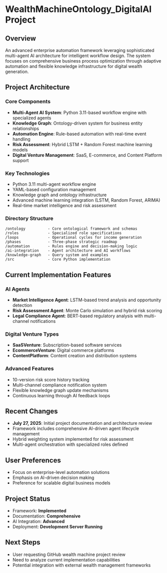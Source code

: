 # WealthMachineOntology_DigitalAI Project

## Overview
An advanced enterprise automation framework leveraging sophisticated multi-agent AI architecture for intelligent workflow design. The system focuses on comprehensive business process optimization through adaptive automation and flexible knowledge infrastructure for digital wealth generation.

## Project Architecture

### Core Components
- **Multi-Agent AI System**: Python 3.11-based workflow engine with specialized agents
- **Knowledge Graph**: Ontology-driven system for business entity relationships
- **Automation Engine**: Rule-based automation with real-time event handling
- **Risk Assessment**: Hybrid LSTM + Random Forest machine learning models
- **Digital Venture Management**: SaaS, E-commerce, and Content Platform support

### Key Technologies
- Python 3.11 multi-agent workflow engine
- YAML-based configuration management
- Knowledge graph and ontology infrastructure
- Advanced machine learning integration (LSTM, Random Forest, ARIMA)
- Real-time market intelligence and risk assessment

### Directory Structure
```
/ontology          - Core ontological framework and schemas
/roles             - Specialized role specifications 
/loops             - Operational cycles for income generation
/phases            - Three-phase strategic roadmap
/automation        - Rules engine and decision-making logic
/ai-integration    - Agent architecture and AI workflows
/knowledge-graph   - Query system and examples
/src               - Core Python implementation
```

## Current Implementation Features

### AI Agents
- **Market Intelligence Agent**: LSTM-based trend analysis and opportunity detection
- **Risk Assessment Agent**: Monte Carlo simulation and hybrid risk scoring
- **Legal Compliance Agent**: BERT-based regulatory analysis with multi-channel notifications

### Digital Venture Types
- **SaaSVenture**: Subscription-based software services
- **EcommerceVenture**: Digital commerce platforms  
- **ContentPlatform**: Content creation and distribution systems

### Advanced Features
- 10-version risk score history tracking
- Multi-channel compliance notification system
- Flexible knowledge graph update mechanisms
- Continuous learning through AI feedback loops

## Recent Changes
- **July 27, 2025**: Initial project documentation and architecture review
- Framework includes comprehensive AI-driven agent lifecycle management
- Hybrid weighting system implemented for risk assessment
- Multi-agent orchestration with specialized roles defined

## User Preferences
- Focus on enterprise-level automation solutions
- Emphasis on AI-driven decision making
- Preference for scalable digital business models

## Project Status
- Framework: **Implemented**
- Documentation: **Comprehensive** 
- AI Integration: **Advanced**
- Deployment: **Development Server Running**

## Next Steps
- User requesting GitHub wealth machine project review
- Need to analyze current implementation capabilities
- Potential integration with external wealth management frameworks